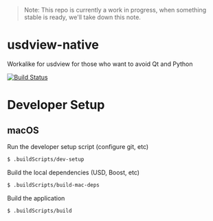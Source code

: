> Note: This repo is currently a work in progress, when something stable is ready, we'll take down this note.

# usdview-native
Workalike for usdview for those who want to avoid Qt and Python

[![Build Status](https://travis-ci.com/jacques-gasselin/usdview-native.svg?branch=master)](https://travis-ci.com/jacques-gasselin/usdview-native)

Developer Setup
=======================

macOS
-----

Run the developer setup script (configure git, etc)
```bash
$ .buildScripts/dev-setup
```

Build the local dependencies (USD, Boost, etc)
```bash
$ .buildScripts/build-mac-deps
```

Build the application
```bash
$ .buildScripts/build
```
